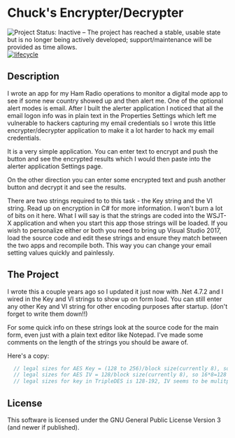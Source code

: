 # Chuck's Encrypter/Decrypter

![Project Status: Inactive – The project has reached a stable, usable state but is no longer being actively developed; support/maintenance will be provided as time allows.](http://www.repostatus.org/badges/latest/inactive.svg)
[![lifecycle](https://img.shields.io/badge/lifecycle-stable-green.svg)](https://www.tidyverse.org/lifecycle/#stable)

## Description

I wrote an app for my Ham Radio operations to monitor a digital mode app to see if some new country showed up and then alert me. One of the optional alert modes is email. After I built the alerter application I noticed that all the email logon info was in plain text in the Properties Settings which left me vulnerable to hackers capturing my email credentials so I wrote this little encrypter/decrypter application to make it a lot harder to hack my email credentials. 

It is a very simple application. You can enter text to encrypt and push the button and see the encrypted results which I would then paste into the alerter application Settings page.

On the other direction you can enter some encrypted text and push another button and decrypt it and see the results.

There are two strings required to to this task - the Key string and the VI string. Read up on encryption in C# for more information. I won't burn a lot of bits on it here. What I will say is that the strings are coded into the WSJT-X application and when you start this app those strings will be loaded. If you wish to personalize either or both you need to bring up Visual Studio 2017, load the source code and edit these strings and ensure they match between the two apps and recompile both. This way you can change your email setting values quickly and painlessly.

## The Project

I wrote this a couple years ago so I updated it just now with .Net 4.7.2 and I wired in the Key and VI strings to show up on form load. You can still enter any other Key and VI string for other encoding purposes after startup. (don't forget to write them down!!)

For some quick info on these strings look at the source code for the main form, even just with a plain text editor like Notepad. I've made some comments on the length of the strings you should be aware of.

Here's a copy:

```csharp
  // legal sizes for AES Key = (128 to 256)/block size(currently 8), so 24*8=192
  // legal sizes for AES IV = 128/block size(currently 8), so 16*8=128
  // legal sizes for key in TripleDES is 128-192, IV seems to be mulitples of 8
```

## License

This software is licensed under the GNU General Public License Version 3 (and newer if published).
